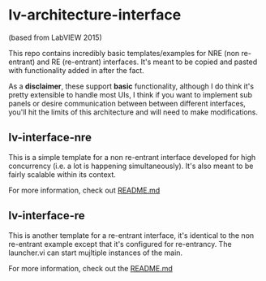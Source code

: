 # lv-architecture-interface

(based from LabVIEW 2015)

This repo contains incredibly basic templates/examples for NRE (non re-entrant) and RE (re-entrant) interfaces. It's meant to be copied and pasted with functionality added in after the fact. 

As a **disclaimer**, these support __basic__ functionality, although I do think it's pretty extensible to handle most UIs, I think if you want to implement sub panels or desire communication between between different interfaces, you'll hit the limits of this architecture and will need to make modifications.

## lv-interface-nre

This is a simple template for a non re-entrant interface developed for high concurrency (i.e. a lot is happening simultaneously). It's also meant to be fairly scalable within its context.

For more information, check out [README.md](./source/lv-interface-nre/README.md)

## lv-interface-re

This is another template for a re-entrant interface, it's identical to the non re-entrant example except that it's configured for re-entrancy. The launcher.vi can start mujltiple instances of the main.

For more information, check out the [README.md](./source/lv-interface/re/README.md)
